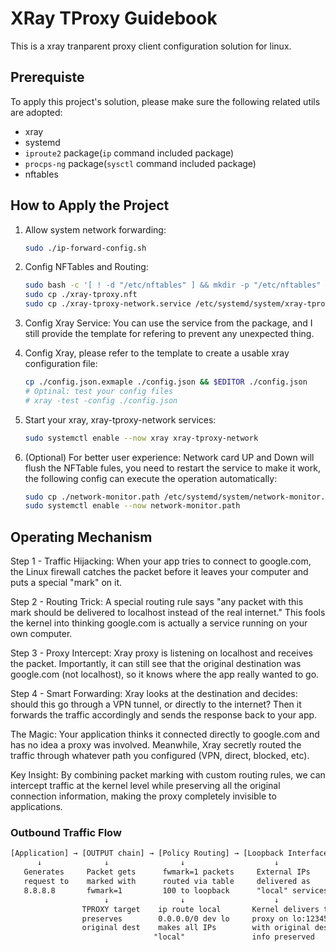 # XRay TProxy Guidebook

This is a xray tranparent proxy client configuration solution for linux.

## Prerequiste

To apply this project's solution, please make sure the following related utils are adopted:
- xray
- systemd
- `iproute2` package(`ip` command included package)
- `procps-ng` package(`sysctl` command included package)
- nftables

## How to Apply the Project

1. Allow system network forwarding:
    ```sh
    sudo ./ip-forward-config.sh
    ```

2. Config NFTables and Routing:
    ```sh
    sudo bash -c '[ ! -d "/etc/nftables" ] && mkdir -p "/etc/nftables" && cp ./xray-tproxy.nft /etc/nftables/xray-tproxy.nft'
    sudo cp ./xray-tproxy.nft 
    sudo cp ./xray-tproxy-network.service /etc/systemd/system/xray-tproxy-network.service
    ```
3. Config Xray Service:
    You can use the service from the package, and I still provide the template for refering to prevent any unexpected thing.

4. Config Xray, please refer to the template to create a usable xray configuration file:
    ```sh
    cp ./config.json.exmaple ./config.json && $EDITOR ./config.json
    # Optinal: test your config files
    # xray -test -config ./config.json
    ```

5. Start your xray, xray-tproxy-network services:
    ```sh
    sudo systemctl enable --now xray xray-tproxy-network
    ```

6. (Optional) For better user experience:
    Network card UP and Down will flush the NFTable fules, you need to restart the service to make it work, the following config can execute the operation automatically:
    ```sh
    sudo cp ./network-monitor.path /etc/systemd/system/network-monitor.path
    sudo systemctl enable --now network-monitor.path
    ```

## Operating Mechanism

Step 1 - Traffic Hijacking: When your app tries to connect to google.com, the Linux firewall catches the packet before it leaves your computer and puts a special "mark" on it.

Step 2 - Routing Trick: A special routing rule says "any packet with this mark should be delivered to localhost instead of the real internet." This fools the kernel into thinking google.com is actually a service running on your own computer.

Step 3 - Proxy Intercept: Xray proxy is listening on localhost and receives the packet. Importantly, it can still see that the original destination was google.com (not localhost), so it knows where the app really wanted to go.

Step 4 - Smart Forwarding: Xray looks at the destination and decides: should this go through a VPN tunnel, or directly to the internet? Then it forwards the traffic accordingly and sends the response back to your app.

The Magic: Your application thinks it connected directly to google.com and has no idea a proxy was involved. Meanwhile, Xray secretly routed the traffic through whatever path you configured (VPN, direct, blocked, etc).

Key Insight: By combining packet marking with custom routing rules, we can intercept traffic at the kernel level while preserving all the original connection information, making the proxy completely invisible to applications.

### Outbound Traffic Flow

```txt
[Application] → [OUTPUT chain] → [Policy Routing] → [Loopback Interface] → [Xray Proxy]
      ↓              ↓                ↓                    ↓                  ↓
   Generates     Packet gets      fwmark=1 packets     External IPs        Proxy processes
   request to    marked with      routed via table     delivered as        and forwards
   8.8.8.8       fwmark=1         100 to loopback      "local" services    to real 8.8.8.8
                     ↓                ↓                    ↓
                TPROXY target    ip route local       Kernel delivers to
                preserves        0.0.0.0/0 dev lo     proxy on lo:12345
                original dest    makes all IPs        with original dest
                                "local"               info preserved
```





